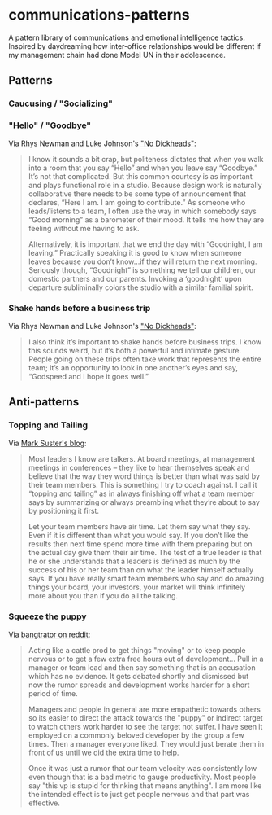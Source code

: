 # communications-patterns

A pattern library of communications and emotional intelligence tactics. Inspired by daydreaming how inter-office relationships would be different if my management chain had done Model UN in their adolescence.

## Patterns

### Caucusing / "Socializing"

### "Hello" / "Goodbye"

Via Rhys Newman and Luke Johnson's ["No Dickheads"](https://medium.com/@rhysys/no-dickheads-a-guide-to-building-happy-healthy-and-creative-teams-7e9b049fc57d#.uj22wpio2): 

> I know it sounds a bit crap, but politeness dictates that when you walk into a room that you say “Hello” and when you leave say “Goodbye.” It’s not that complicated. But this common courtesy is as important and plays functional role in a studio.
Because design work is naturally collaborative there needs to be some type of announcement that declares, “Here I am. I am going to contribute.” As someone who leads/listens to a team, I often use the way in which somebody says “Good morning” as a barometer of their mood. It tells me how they are feeling without me having to ask.
>
> Alternatively, it is important that we end the day with “Goodnight, I am leaving.” Practically speaking it is good to know when someone leaves because you don’t know…if they will return the next morning. Seriously though, “Goodnight” is something we tell our children, our domestic partners and our parents. Invoking a ‘goodnight’ upon departure subliminally colors the studio with a similar familial spirit.

### Shake hands before a business trip

Via Rhys Newman and Luke Johnson's ["No Dickheads"](https://medium.com/@rhysys/no-dickheads-a-guide-to-building-happy-healthy-and-creative-teams-7e9b049fc57d#.uj22wpio2): 

> I also think it’s important to shake hands before business trips. I know this sounds weird, but it’s both a powerful and intimate gesture. People going on these trips often take work that represents the entire team; It’s an opportunity to look in one another’s eyes and say, “Godspeed and I hope it goes well.”

## Anti-patterns

### Topping and Tailing

Via [Mark Suster's blog](http://www.bothsidesofthetable.com/2016/01/01/some-thoughts-on-leadership/):

> Most leaders I know are talkers. At board meetings, at management meetings in conferences – they like to hear themselves speak and believe that the way they word things is better than what was said by their team members. This is something I try to coach against. I call it “topping and tailing” as in always finishing off what a team member says by summarizing or always preambling what they’re about to say by positioning it first.
>
> Let your team members have air time. Let them say what they say. Even if it is different than what you would say. If you don’t like the results then next time spend more time with them preparing but on the actual day give them their air time. The test of a true leader is that he or she understands that a leaders is defined as much by the success of his or her team than on what the leader himself actually says. If you have really smart team members who say and do amazing things your board,  your investors, your market will think infinitely more about you than if you do all the talking.

### Squeeze the puppy

Via [bangtrator on reddit](https://www.reddit.com/r/programming/comments/40aken/are_your_programmers_working_hard_or_are_they_lazy/cyt0a78): 

> Acting like a cattle prod to get things "moving" or to keep people nervous or to get a few extra free hours out of development... Pull in a manager or team lead and then say something that is an accusation which has no evidence. It gets debated shortly and dismissed but now the rumor spreads and development works harder for a short period of time.
>
>  Managers and people in general are more empathetic towards others so its easier to direct the attack towards the "puppy" or indirect target to watch others work harder to see the target not suffer. I have seen it employed on a commonly beloved developer by the group a few times. Then a manager everyone liked. They would just berate them in front of us until we did the extra time to help. 
>
> Once it was just a rumor that our team velocity was consistently low even though that is a bad metric to gauge productivity. Most people say "this vp is stupid for thinking that means anything". I am more like the intended effect is to just get people nervous and that part was effective.


### 
